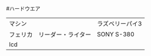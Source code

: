 #ハードウエア

<table>
<tr><td>マシン</td><td>ラズベリーパイ3</td></tr>
<tr><td>フェリカ　リーダー・ライター</td><td>SONY S-380</td></tr>
<tr><td>lcd</td><td></td>
</table>


